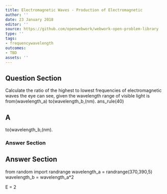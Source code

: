 ```yaml
---
title: Electromagnetic Waves - Production of Electromagnetic
author: ''
date: 23 January 2018
editor: ''
source: https://github.com/openwebwork/webwork-open-problem-library
type: ''
tags:
- frequencywavelength
outcomes:
- TBD
assets: ''
---
```


## Question Section 

Calculate the ratio of the highest to lowest frequencies of electromagnetic waves the eye can see, given the wavelength range of visible light is from(wavelength_a) to(wavelength_b,(nm).
ans_rule(40)

## A
to(wavelength_b,(nm).
### Answer Section


## Answer Section

from random import randrange
wavelength_a = randrange(370,390,5)
wavelength_b = wavelength_a*2

E = 2